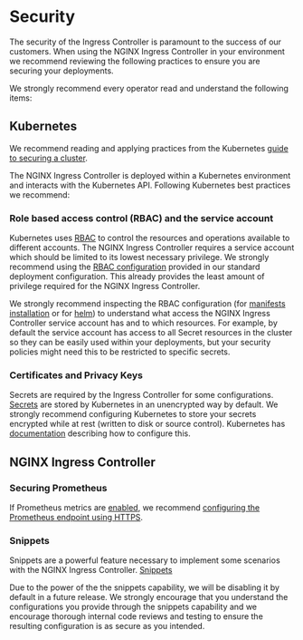 # Security

The security of the Ingress Controller is paramount to the success of our customers. When using the NGINX Ingress Controller in your environment we recommend reviewing the following practices to ensure you are securing your deployments.

We strongly recommend every operator read and understand the following items:

## Kubernetes

We recommend reading and applying practices from the Kubernetes [guide to securing a cluster](https://kubernetes.io/docs/tasks/administer-cluster/securing-a-cluster/).

The NGINX Ingress Controller is deployed within a Kubernetes environment and interacts with the Kubernetes API. Following Kubernetes best practices we recommend:

### Role based access control (RBAC) and the service account

Kubernetes uses [RBAC](https://kubernetes.io/docs/reference/access-authn-authz/rbac/) to control the resources and operations available to different accounts.
The NGINX Ingress Controller requires a service account which should be limited to its lowest necessary privilege.
We strongly recommend using the [RBAC configuration](https://github.com/nginxinc/kubernetes-ingress/blob/master/deployments/rbac/rbac.yaml) provided in our standard deployment configuration.
This already provides the least amount of privilege required for the NGINX Ingress Controller.

We strongly recommend inspecting the RBAC configuration (for [manifests installation](https://github.com/nginxinc/kubernetes-ingress/blob/master/deployments/rbac/rbac.yaml)
or for [helm](https://github.com/nginxinc/kubernetes-ingress/blob/master/deployments/helm-chart/templates/rbac.yaml))
to understand what access the NGINX Ingress Controller service account has and to which resources.
For example, by default the service account has access to all Secret resources in the cluster so they can be easily used within your deployments, but your security policies might need this to be restricted to specific secrets.

### Certificates and Privacy Keys

Secrets are required by the Ingress Controller for some configurations.
[Secrets](https://kubernetes.io/docs/concepts/configuration/secret/) are stored by Kubernetes in an unencrypted way by default.
We strongly recommend configuring Kubernetes to store your secrets encrypted while at rest (written to disk or source control).
Kubernetes has [documentation](https://kubernetes.io/docs/tasks/administer-cluster/encrypt-data/) describing how to configure this.

## NGINX Ingress Controller

### Securing Prometheus

If Prometheus metrics are [enabled](/nginx-ingress-controller/configuration/global-configuration/command-line-arguments/#cmdoption-enable-prometheus-metrics),
we recommend [configuring the Prometheus endpoint using HTTPS](/nginx-ingress-controller/configuration/global-configuration/command-line-arguments/#cmdoption-prometheus-tls-secret).

### Snippets

Snippets are a powerful feature necessary to implement some scenarios with the NGINX Ingress Controller.
[Snippets](/nginx-ingress-controller/configuration/ingress-resources/advanced-configuration-with-snippets/)

Due to the power of the the snippets capability, we will be disabling it by default in a future release.
We strongly encourage that you understand the configurations you provide through the snippets capability and we encourage thorough internal code reviews and testing to ensure the resulting configuration is as secure as you intended.
